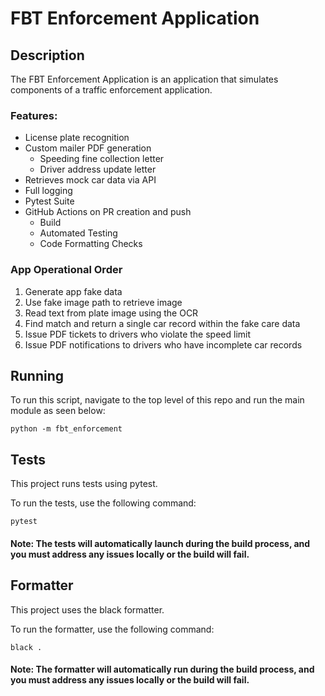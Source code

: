 # FBT Enforcement Application

## Description
The FBT Enforcement Application is an application that simulates components of a traffic enforcement application. 

### Features:
- License plate recognition
- Custom mailer PDF generation
    - Speeding fine collection letter
    - Driver address update letter
- Retrieves mock car data via API
- Full logging
- Pytest Suite
- GitHub Actions on PR creation and push
    - Build
    - Automated Testing
    - Code Formatting Checks  

### App Operational Order
1. Generate app fake data
2. Use fake image path to retrieve image
3. Read text from plate image using the OCR
4. Find match and return a single car record within the fake care data
5. Issue PDF tickets to drivers who violate the speed limit
6. Issue PDF notifications to drivers who have incomplete car records

## Running
To run this script, navigate to the top level of this repo and run the main module as seen below:

```
python -m fbt_enforcement
```

## Tests
This project runs tests using pytest.

To run the tests, use the following command:
```
pytest
```
#### Note: The tests will automatically launch during the build process, and you must address any issues locally or the build will fail.

## Formatter
This project uses the black formatter.

To run the formatter, use the following command:
```
black .
```
#### Note: The formatter will automatically run during the build process, and you must address any issues locally or the build will fail.
